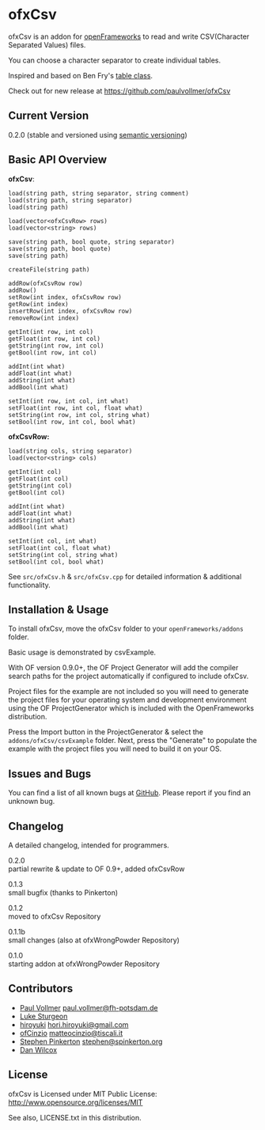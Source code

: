 ofxCsv
======
 
ofxCsv is an addon for [openFrameworks](http://www.openframeworks.cc) to read and write CSV(Character Separated Values) files.  

You can choose a character separator to create individual tables.  

Inspired and based on Ben Fry's [table class](http://benfry.com/writing/map/Table.pde).  
  
Check out for new release at <https://github.com/paulvollmer/ofxCsv>

Current Version  
---------------

0.2.0 (stable and versioned using [semantic versioning](http://semver.org))

Basic API Overview
------------------

**ofxCsv**:
~~~
load(string path, string separator, string comment)
load(string path, string separator)
load(string path)

load(vector<ofxCsvRow> rows)
load(vector<string> rows)

save(string path, bool quote, string separator)
save(string path, bool quote)
save(string path)

createFile(string path)

addRow(ofxCsvRow row)
addRow()
setRow(int index, ofxCsvRow row)
getRow(int index)
insertRow(int index, ofxCsvRow row)
removeRow(int index)

getInt(int row, int col)
getFloat(int row, int col)
getString(int row, int col)
getBool(int row, int col)

addInt(int what)
addFloat(int what)
addString(int what)
addBool(int what)

setInt(int row, int col, int what)
setFloat(int row, int col, float what)
setString(int row, int col, string what)
setBool(int row, int col, bool what)
~~~

**ofxCsvRow:**
~~~
load(string cols, string separator)
load(vector<string> cols)

getInt(int col)
getFloat(int col)
getString(int col)
getBool(int col)

addInt(int what)
addFloat(int what)
addString(int what)
addBool(int what)

setInt(int col, int what)
setFloat(int col, float what)
setString(int col, string what)
setBool(int col, bool what)
~~~

See `src/ofxCsv.h` & `src/ofxCsv.cpp` for detailed information & additional functionality.

Installation & Usage
--------------------

To install ofxCsv, move the ofxCsv folder to your `openFrameworks/addons` folder.

Basic usage is demonstrated by csvExample.

With OF version 0.9.0+, the OF Project Generator will add the compiler search paths for the project automatically if configured to include ofxCsv.

Project files for the example are not included so you will need to generate the project files for your operating system and development environment using the OF ProjectGenerator which is included with the OpenFrameworks distribution.

Press the Import button in the ProjectGenerator & select the `addons/ofxCsv/csvExample` folder. Next, press the "Generate" to populate the example with the project files you will need to build it on your OS.

Issues and Bugs
---------------

You can find a list of all known bugs at [GitHub](https://github.com/paulvollmer/ofxCsv/issues). Please report if you find an unknown bug.  

Changelog  
---------

A detailed changelog, intended for programmers.  

0.2.0  
partial rewrite & update to OF 0.9+, added ofxCsvRow

0.1.3  
small bugfix  (thanks to Pinkerton)  
  
0.1.2    
moved to ofxCsv Repository  

0.1.1b  
small changes (also at ofxWrongPowder Repository)

0.1.0  
starting addon at ofxWrongPowder Repository

Contributors
------------

- [Paul Vollmer](http://www.github.com/paulvollmer) paul.vollmer@fh-potsdam.de
- [Luke Sturgeon](http://lukesturgeon.co.uk)
- [hiroyuki](https://github.com/hiroyuki) hori.hiroyuki@gmail.com
- [ofCinzio](https://github.com/ofCinzio) matteocinzio@tiscali.it
- [Stephen Pinkerton](https://github.com/Pinkerton) stephen@spinkerton.org
- [Dan Wilcox](https://github.com/danomatika)

License 
-------

ofxCsv is Licensed under MIT Public License: http://www.opensource.org/licenses/MIT

See also, LICENSE.txt in this distribution.
